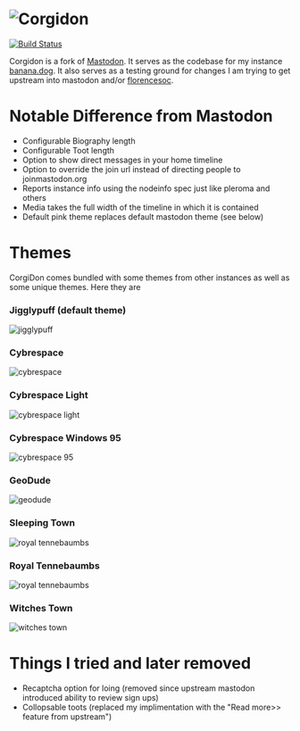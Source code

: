 ![Corgidon](https://i.imgur.com/NhZc40l.png)
========

[![Build Status](https://img.shields.io/circleci/project/github/msdos621/corgidon.svg)][circleci]

[circleci]: https://circleci.com/gh/msdos621/corgidon

Corgidon is a fork of [Mastodon](https://github.com/tootsuite/mastodon/blob/master/README.md).  It serves as the codebase for my instance [banana.dog](https://banana.dog).  It also serves as a testing ground for changes I am trying to get upstream into mastodon and/or [florencesoc](https://github.com/florence-social).

# Notable Difference from Mastodon
- Configurable Biography length 
- Configurable Toot length
- Option to show direct messages in your home timeline
- Option to override the join url instead of directing people to joinmastodon.org
- Reports instance info using the nodeinfo spec just like pleroma and others
- Media takes the full width of the timeline in which it is contained
- Default pink theme replaces default mastodon theme (see below)

# Themes
CorgiDon comes bundled with some themes from other instances as well as some unique themes.  Here they are
### Jigglypuff (default theme)
![jigglypuff](https://shiba.banana.dog/media_attachments/files/002/665/857/original/2f08a05dda848192.png)
### Cybrespace
![cybrespace](https://shiba.banana.dog/media_attachments/files/002/665/858/original/e514f218df0e765f.png)
### Cybrespace Light
![cybrespace light](https://shiba.banana.dog/media_attachments/files/002/665/859/original/16f4064377a62e86.png)
### Cybrespace Windows 95
![cybrespace 95](https://shiba.banana.dog/media_attachments/files/002/665/856/original/729e4612dae7fade.png)
### GeoDude
![geodude](https://shiba.banana.dog/media_attachments/files/002/665/843/original/287d96895ea60b33.png)
### Sleeping Town
![royal tennebaumbs](https://shiba.banana.dog/media_attachments/files/002/665/848/original/d0cab2a711de20a9.png)
### Royal Tennebaumbs
![royal tennebaumbs](https://shiba.banana.dog/media_attachments/files/002/665/845/original/82f3fab0f150606a.png)
### Witches Town
![witches town](https://shiba.banana.dog/media_attachments/files/002/665/844/original/bfffb692af586977.png)

# Things I tried and later removed
- Recaptcha option for loing (removed since upstream mastodon introduced ability to review sign ups)
- Collopsable toots (replaced my implimentation with the "Read more>> feature from upstream")
